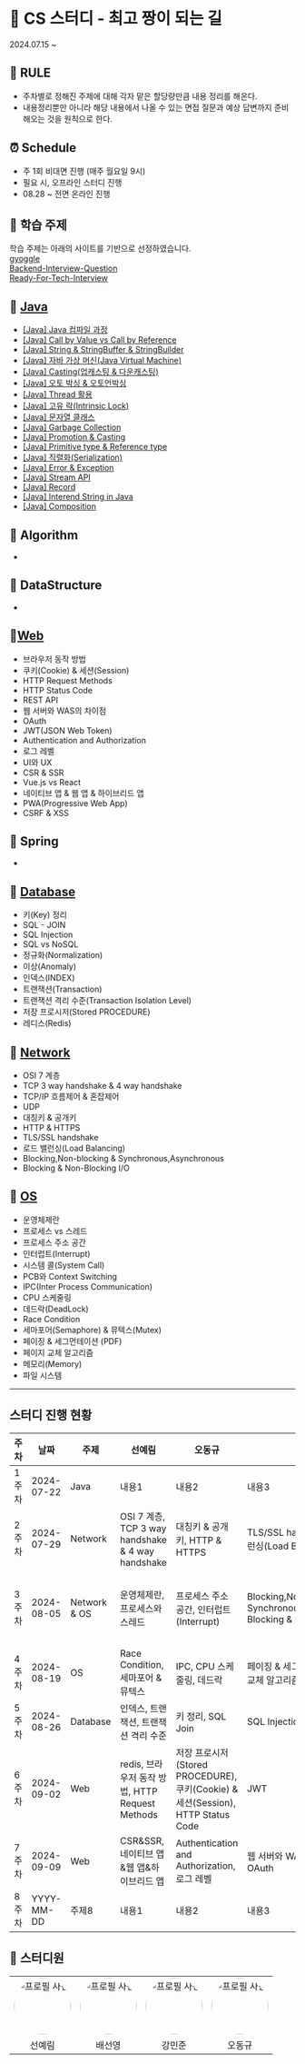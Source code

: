 # 🚀 CS 스터디 - 최고 짱이 되는 길
2024.07.15 ~


## 📃 RULE
- 주차별로 정해진 주제에 대해 각자 맡은 할당량만큼 내용 정리를 해온다.
- 내용정리뿐만 아니라 해당 내용에서 나올 수 있는 면접 질문과 예상 답변까지 준비해오는 것을 원칙으로 한다.


## ⏰ Schedule
- 주 1회 비대면 진행 (매주 월요일 9시)
- 필요 시, 오프라인 스터디 진행
- 08.28 ~ 전면 온라인 진행

## 📜 학습 주제
학습 주제는 아래의 사이트를 기반으로 선정하였습니다.
<br>
<a href="https://github.com/gyoogle/tech-interview-for-developer">gyoggle</a>
<br>
<a href="https://github.com/ksundong/backend-interview-question">Backend-Interview-Question</a>
<br>
<a href="https://github.com/WooVictory/Ready-For-Tech-Interview?tab=readme-ov-file">Ready-For-Tech-Interview</a>

## 📌 [Java](https://github.com/SunYerim/CSStudy/tree/master/Java)
- [[Java] Java 컴파일 과정]()
 - [[Java] Call by Value vs Call by Reference]()
  - [[Java] String & StringBuffer & StringBuilder]()
  - [[Java] 자바 가상 머신(Java Virtual Machine)]()
  - [[Java] Casting(업캐스팅 & 다운캐스팅)]()
  - [[Java] 오토 박싱 & 오토언박싱]()
  - [[Java] Thread 활용]()
  - [[Java] 고유 락(Intrinsic Lock)]()
  - [[Java] 문자열 클래스]() 
  - [[Java] Garbage Collection]() 
  - [[Java] Promotion & Casting]()
  - [[Java] Primitive type & Reference type]()
  - [[Java] 직렬화(Serialization)]()
  - [[Java] Error & Exception]()
  - [[Java] Stream API]()
  - [[Java] Record]()
  - [[Java] Interend String in Java]()
  - [[Java] Composition]()
  
## 📌 Algorithm
- 
## 📌 DataStructure
- 
## 📌[Web](https://github.com/SunYerim/CSStudy/tree/master/Web)
- 브라우저 동작 방법
- 쿠키(Cookie) & 세션(Session)
- HTTP Request Methods
- HTTP Status Code
- REST API
- 웹 서버와 WAS의 차이점
- OAuth
- JWT(JSON Web Token)
- Authentication and Authorization
- 로그 레벨
- UI와 UX
- CSR & SSR
- Vue.js vs React
- 네이티브 앱 & 웹 앱 & 하이브리드 앱
- PWA(Progressive Web App)
- CSRF & XSS 

## 📌 Spring
- 
## 📌 [Database](https://github.com/SunYerim/CSStudy/tree/master/Database)
- 키(Key) 정리
- SQL - JOIN
- SQL Injection
- SQL vs NoSQL
- 정규화(Normalization)
- 이상(Anomaly)
- 인덱스(INDEX)
- 트랜잭션(Transaction)
- 트랜잭션 격리 수준(Transaction Isolation Level)
- 저장 프로시저(Stored PROCEDURE)
- 레디스(Redis)

## 📌 [Network](https://github.com/SunYerim/CSStudy/tree/master/Network)
- OSI 7 계층
- TCP 3 way handshake & 4 way handshake
- TCP/IP 흐름제어 & 혼잡제어
- UDP
- 대칭키 & 공개키
- HTTP & HTTPS
- TLS/SSL handshake
- 로드 밸런싱(Load Balancing)
- Blocking,Non-blocking & Synchronous,Asynchronous
- Blocking & Non-Blocking I/O

## 📌 [OS](https://github.com/SunYerim/CSStudy/tree/master/OS)
- 운영체제란
- 프로세스 vs 스레드
- 프로세스 주소 공간
- 인터럽트(Interrupt)
- 시스템 콜(System Call)
- PCB와 Context Switching
- IPC(Inter Process Communication)
- CPU 스케줄링
- 데드락(DeadLock)
- Race Condition
- 세마포어(Semaphore) & 뮤텍스(Mutex)
- 페이징 & 세그먼테이션 (PDF)
- 페이지 교체 알고리즘
- 메모리(Memory)
- 파일 시스템



---
## 스터디 진행 현황

| 주차  | 날짜       | 주제   | 선예림 | 오동규 | 배선영 | 강민준 | 비고  |
|-------|------------|--------|---------------|---------------|---------------|---------------|-------|
| 1주차 | 2024-07-22 | Java  | 내용1        | 내용2        | 내용3        | 내용4        |       |
| 2주차 | 2024-07-29 | Network  | OSI 7 계층, TCP 3 way handshake & 4 way handshake      | 대칭키 & 공개키, HTTP & HTTPS        | TLS/SSL handshake, 로드 밸런싱(Load Balancing)        | TCP/IP 흐름제어 & 혼잡제어, UDP         |       |
| 3주차 | 2024-08-05 | Network & OS | 운영체제란, 프로세스와 스레드        | 프로세스 주소 공간, 인터럽트(Interrupt)       | Blocking,Non-blocking & Synchronous,Asynchronous, Blocking & Non-Blocking I/O        | 시스템 콜(System Call), PCB와 Context Switching      |       |
| 4주차 | 2024-08-19 | OS  | Race Condition, 세마포어 & 뮤텍스        |   IPC, CPU 스케줄링, 데드락      | 페이징 & 세그먼테이션, 페이지 교체 알고리즘       | 메모리, 파일 시스템        |       |
| 5주차 | 2024-08-26 | Database  | 인덱스, 트랜잭션, 트랜잭션 격리 수준        | 키 정리, SQL Join        | SQL Injection, SQL & NoSQL        | 정규화, 이상        |       |
| 6주차 | 2024-09-02 | Web  | redis, 브라우저 동작 방법, HTTP Request Methods        | 저장 프로시저(Stored PROCEDURE),  쿠키(Cookie) & 세션(Session), HTTP Status Code       | JWT        | REST API        |       |
| 7주차 | 2024-09-09 | Web  | CSR&SSR, 네이티브 앱&웹 앱&하이브리드 앱        |   Authentication and Authorization, 로그 레벨      | 웹 서버와 WAS의 차이점, OAuth        | PWA, CSRF & XSS        |       |
| 8주차 | YYYY-MM-DD | 주제8  | 내용1        | 내용2        | 내용3        | 내용4        |       |




## 🌟 스터디원
<table>
  <tr>
    <td align="center"><img src="https://avatars.githubusercontent.com/u/101817171?v=4" alt="프로필 사진" style="border-radius: 50%; width: 100px; height: 100px;"></td>
    <td align="center"><img src="https://avatars.githubusercontent.com/u/87819894?v=4" alt="프로필 사진" style="border-radius: 50%; width: 100px; height: 100px;"></td>
    <td align="center"><img src="https://avatars.githubusercontent.com/u/97105309?v=4" alt="프로필 사진" style="border-radius: 50%; width: 100px; height: 100px;"></td>
    <td align="center"><img src="https://avatars.githubusercontent.com/u/73326589?v=4" alt="프로필 사진" style="border-radius: 50%; width: 100px; height: 100px;"></td>
    
  </tr>
  <tr>
    <td align="center">선예림</td>
    <td align="center">배선영</td>
    <td align="center">강민준</td>
    <td align="center">오동규</td>
  </tr>
  
</table>
